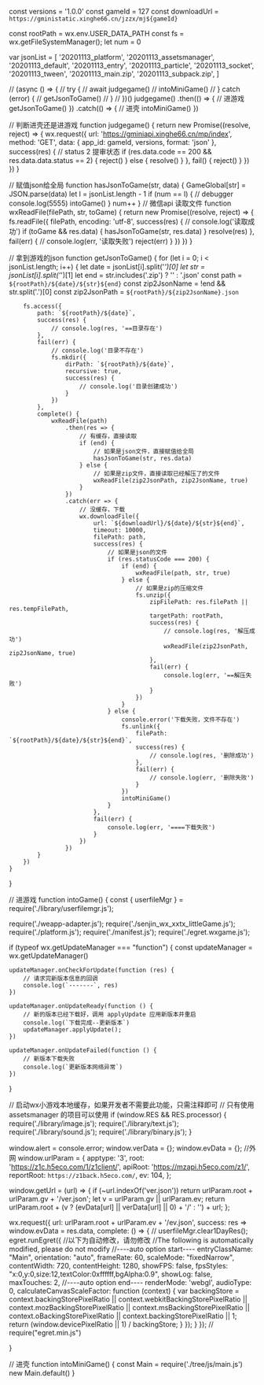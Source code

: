 const versions = '1.0.0'
const gameId = 127
const downloadUrl = `https://gministatic.xinghe66.cn/jzzx/mj${gameId}`

const rootPath = wx.env.USER_DATA_PATH
const fs = wx.getFileSystemManager();
let num = 0

var jsonList = [
	'20201113_platform',
	'20201113_assetsmanager',
	'20201113_default',
	'20201113_entry',
	'20201113_particle',
	'20201113_socket',
	'20201113_tween',
	'20201113_main.zip',
	'20201113_subpack.zip',
]

// (async () => {
// 	try {
// 		await judgegame()
// 		intoMiniGame()
// 	} catch (error) {
// 		getJsonToGame()
// 	}
// })()
judgegame()
	.then(() => {
		// 进游戏
		getJsonToGame()
	})
	.catch(() => {
		// 进壳
		intoMiniGame()
	})

// 判断进壳还是进游戏
function judgegame() {
	return new Promise((resolve, reject) => {
		wx.request({
			url: 'https://gminiapi.xinghe66.cn/mp/index',
			method: 'GET',
			data: {
				app_id: gameId,
				versions,
				format: 'json'
			},
			success(res) {
				// status 2 提审状态
				if (res.data.code == 200 && res.data.data.status == 2) {
					reject()
				} else {
					resolve()
				}
			},
			fail() {
				reject()
			}
		})
	})
}

// 赋值json给全局
function hasJsonToGame(str, data) {
	GameGlobal[str] = JSON.parse(data)
	let l = jsonList.length - 1
	if (num == l) {
		// debugger
		console.log(5555)
		intoGame()
	}
	num++
}
// 微信api 读取文件
function wxReadFile(filePath, str, toGame) {
	return new Promise((resolve, reject) => {
		fs.readFile({
			filePath,
			encoding: 'utf-8',
			success(res) {
				// console.log('读取成功')
				if (toGame && res.data) {
					hasJsonToGame(str, res.data)
				}
				resolve(res)
			},
			fail(err) {
				// console.log(err, '读取失败')
				reject(err)
			}
		})
	})
}

// 拿到游戏的json
function getJsonToGame() {
	for (let i = 0; i < jsonList.length; i++) {
		let date = jsonList[i].split('_')[0]
		let str = jsonList[i].split('_')[1]
		let end = str.includes('.zip') ? '' : '.json'
		const path = `${rootPath}/${date}/${str}${end}`
		const zip2JsonName = !end && str.split('.')[0]
		const zip2JsonPath = `${rootPath}/${zip2JsonName}.json`

		fs.access({
			path: `${rootPath}/${date}`,
			success(res) {
				// console.log(res, '==目录存在')
			},
			fail(err) {
				// console.log('目录不存在')
				fs.mkdir({
					dirPath: `${rootPath}/${date}`,
					recursive: true,
					success(res) {
						// console.log('目录创建成功')
					}
				})
			},
			complete() {
				wxReadFile(path)
					.then(res => {
						// 有缓存，直接读取
						if (end) {
							// 如果是json文件，直接赋值给全局
							hasJsonToGame(str, res.data)
						} else {
							// 如果是zip文件，直接读取已经解压了的文件
							wxReadFile(zip2JsonPath, zip2JsonName, true)
						}
					})
					.catch(err => {
						// 没缓存，下载
						wx.downloadFile({
							url: `${downloadUrl}/${date}/${str}${end}`,
							timeout: 10000,
							filePath: path,
							success(res) {
								// 如果是json的文件
								if (res.statusCode === 200) {
									if (end) {
										wxReadFile(path, str, true)
									} else {
										// 如果是zip的压缩文件
										fs.unzip({
											zipFilePath: res.filePath || res.tempFilePath,
											targetPath: rootPath,
											success(res) {
												// console.log(res, '解压成功')
												wxReadFile(zip2JsonPath, zip2JsonName, true)
											},
											fail(err) {
												console.log(err, '==解压失败')
											}
										})
									}
								} else {
									console.error('下载失败，文件不存在')
									fs.unlink({
										filePath: `${rootPath}/${date}/${str}${end}`,
										success(res) {
											// console.log(res, '删除成功')
										},
										fail(err) {
											// console.log(err, '删除失败')
										}
									})
									intoMiniGame()
								}
							},
							fail(err) {
								console.log(err, '====下载失败')
							}
						})
					})
			}
		})
	}
}


// 进游戏
function intoGame() {
	const { userfileMgr } = require('./library/userfilemgr.js');

require('./weapp-adapter.js');
require('./senjin_wx_xxtx_littleGame.js');
require('./platform.js');
require('./manifest.js');
require('./egret.wxgame.js');

if (typeof wx.getUpdateManager === "function") {
	const updateManager = wx.getUpdateManager()

	updateManager.onCheckForUpdate(function (res) {
		// 请求完新版本信息的回调
		console.log(`-------`, res)
	})

	updateManager.onUpdateReady(function () {
		// 新的版本已经下载好，调用 applyUpdate 应用新版本并重启
		console.log(`下载完成--更新版本`)
		updateManager.applyUpdate();
	})

	updateManager.onUpdateFailed(function () {
		// 新版本下载失败
		console.log(`更新版本网络异常`)
	})
}

// 启动wx小游戏本地缓存，如果开发者不需要此功能，只需注释即可
// 只有使用 assetsmanager 的项目可以使用
if (window.RES && RES.processor) {
	require('./library/image.js');
	require('./library/text.js');
	require('./library/sound.js');
	require('./library/binary.js');
}

window.alert = console.error;
window.verData = {};
window.evData = {};
//外网
window.urlParam = {
	apptype: '3',
	root: 'https://z1c.h5eco.com/1/z1client/',
	apiRoot: 'https://mzapi.h5eco.com/z1/',
	reportRoot: `https://z1back.h5eco.com/`,
	ev: 104,
};

window.getUrl = (url) => {
	if (~url.indexOf('ver.json')) return urlParam.root + urlParam.gv + '/ver.json';
	let v = urlParam.gv || urlParam.ev;
	return urlParam.root + (v ? (evData[url] || verData[url] || 0) + '/' : '') + url;
};

wx.request({
	url: urlParam.root + urlParam.ev + '/ev.json',
	success: res => window.evData = res.data,
	complete: () => {
		// userfileMgr.clear1DayRes();
		egret.runEgret({
			//以下为自动修改，请勿修改
			//The following is automatically modified, please do not modify
			//----auto option start----
			entryClassName: "Main",
			orientation: "auto",
			frameRate: 60,
			scaleMode: "fixedNarrow",
			contentWidth: 720,
			contentHeight: 1280,
			showFPS: false,
			fpsStyles: "x:0,y:0,size:12,textColor:0xffffff,bgAlpha:0.9",
			showLog: false,
			maxTouches: 2,
			//----auto option end----
			renderMode: 'webgl',
			audioType: 0,
			calculateCanvasScaleFactor: function (context) {
				var backingStore = context.backingStorePixelRatio ||
					context.webkitBackingStorePixelRatio ||
					context.mozBackingStorePixelRatio ||
					context.msBackingStorePixelRatio ||
					context.oBackingStorePixelRatio ||
					context.backingStorePixelRatio || 1;
				return (window.devicePixelRatio || 1) / backingStore;
			}
		});
	}
});
// require("egret.min.js")

}

// 进壳
function intoMiniGame() {
  const Main = require('./tree/js/main.js')
	new Main.default()
}
